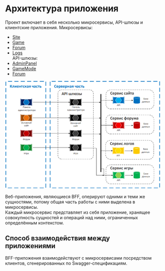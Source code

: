 # Архитектура приложения

Проект включает в себя несколько микросервисы, API-шлюзы и клиентские приложения.
Микросервисы:
- [Site](https://github.com/istretyakov/county-rp/tree/dev/src/Services/Site)
- [Game](https://github.com/istretyakov/county-rp/tree/dev/src/Services/Game)
- [Forum](https://github.com/istretyakov/county-rp/tree/dev/src/Services/Forum)
- [Logs](https://github.com/istretyakov/county-rp/tree/dev/src/Services/Logs)  
API-шлюзы:
- [AdminPanel](https://github.com/istretyakov/county-rp/tree/dev/src/ApiGateways/AdminPanel)
- [GameMode](https://github.com/istretyakov/county-rp/tree/dev/src/ApiGateways/GameMode)
- [Forum](https://github.com/istretyakov/county-rp/tree/dev/src/ApiGateways/Forum)

![](img/app-arch.png)

Веб-приложения, являющиеся BFF, оперируют одними и теми же сущностями, потому общая часть работы с ними выделена в микросервисы.  
Каждый микросервис представляет из себя приложение, хранящее совокупность сущностей и операций над ними, ограниченных определённым контекстом.

## Способ взаимодействия между приложениями

BFF-приложения взаимодействуют с микросервисами посредством клиентов, сгенерированных по Swagger-спецификациям.
